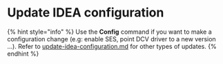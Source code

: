 # Update IDEA configuration

{% hint style="info" %}
Use the **Config** command if you want to make a configuration change (e.g: enable SES, point DCV driver to a new version ...). Refer to [update-idea-configuration.md](update-idea-configuration.md "mention") for other types of updates.
{% endhint %}
